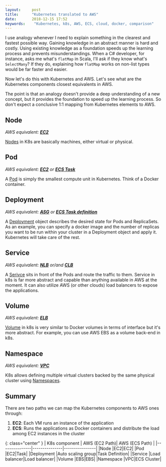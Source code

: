 ```yaml
---
layout:     post
title:      "Kubernetes translated to AWS"
date:       2018-12-15 17:52
keywords:    "Kubernetes, k8s, AWS, ECS, cloud, docker, comparison"
---
```


I use analogy whenever I need to explain something in the clearest and fastest possible way. Gaining knowledge in an abstract manner is hard and costly. Using existing knowledge as a foundation speeds up the learning process and prevents misunderstandings. When a C# developer, for instance, asks me what's `flatMap` in Scala, I'll ask if they know what's `SelectMany`? If they do, explaining how `flatMap` works on non-list types would be far faster and easier.

Now let's do this with Kubernetes and AWS. Let's see what are the Kubernetes components closest equivalents in AWS.

The point is that an analogy doesn't provide a deep understanding of a new concept, but it provides the foundation to speed up the learning process. So don't expect a conclusive 1:1 mapping from Kubernetes elements to AWS.

<!--more-->

## Node

_AWS equivalent: **[EC2](https://aws.amazon.com/ec2/)**_

[Nodes](https://kubernetes.io/docs/concepts/architecture/nodes/) in K8s are basically machines, either virtual or physical. 

## Pod

_AWS equivalent: **[EC2](https://aws.amazon.com/ec2/)** or **[ECS Task](https://docs.aws.amazon.com/AmazonECS/latest/developerguide/Welcome.html#welcome-task-sched)**_

A [Pod](https://kubernetes.io/docs/concepts/workloads/pods/pod-overview/) is simply the smallest compute unit in Kubernetes. Think of a Docker container.

## Deployment

_AWS equivalent: **[ASG](https://docs.aws.amazon.com/autoscaling/ec2/userguide/AutoScalingGroup.html)** or **[ECS Task definition](https://docs.aws.amazon.com/AmazonECS/latest/developerguide/task_definitions.html)**_

A [Deployment](https://kubernetes.io/docs/concepts/workloads/controllers/deployment/) object describes the desired state for Pods and ReplicaSets. As an example, you can specify a docker image and the number of replicas you want to be run within your cluster in a Deployment object and apply it. Kubernetes will take care of the rest.

## Service

_AWS equivalent: **[NLB](https://docs.aws.amazon.com/elasticloadbalancing/latest/network/introduction.html)** or/and **[CLB](https://docs.aws.amazon.com/elasticloadbalancing/latest/classic/introduction.html)**_

A [Serivce](https://kubernetes.io/docs/concepts/services-networking/service/) sits in front of the Pods and route the traffic to them. Service in k8s is far more abstract and capable than anything available in AWS at the moment. It can also utilize AWS (or other clouds) load balancers to expose the applications.

## Volume

_AWS equivalent: **[ELB](https://aws.amazon.com/ebs/)**_

[Volume](https://kubernetes.io/docs/concepts/storage/volumes/) in k8s is very similar to Docker volumes in terms of interface but it's more abstract. For example, you can use AWS EBS as a volume back-end in k8s.

## Namespace

_AWS equivalent: **[VPC](https://aws.amazon.com/vpc/)**_

K8s allows defining multiple virtual clusters backed by the same physical cluster using [Namespaces](https://kubernetes.io/docs/concepts/overview/working-with-objects/namespaces/).

## Summary

There are two paths we can map the Kubernetes components to AWS ones through:

1. **EC2**: Each VM runs an instance of the application
2. **ECS**: Runs the applications as Docker containers and distribute the load among EC2 instances in the cluster

{: class="center" }
| K8s component | AWS (EC2 Path)| AWS (ECS Path) |
|---------------|---------------|----------------|
|Node           |EC2|EC2|
|Pod            |EC2|Task|
|Deployment     |Auto scaling group|Task Definition|
|Service        |Load balancer|Load balancer|
|Volume         |EBS|EBS|
|Namespace      |VPC|ECS Cluster|
